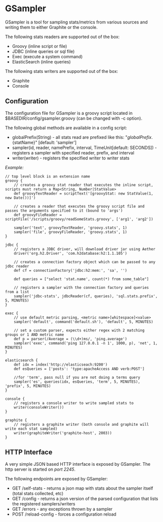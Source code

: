 GSampler
========

GSampler is a tool for sampling stats/metrics from various sources and writing them to either Graphite or the console.

The following stats readers are supported out of the box:

 * Groovy (inline script or file)
 * JDBC (inline queries or sql file)
 * Exec (execute a system command)
 * ElasticSearch (inline queries)

 The following stats writers are supported out of the box:

  * Graphite
  * Console

Configuration
-------------

The configuration file for GSampler is a groovy script located in $BASEDIR/config/gsampler.groovy (can be changed with -c option).

The following global methods are available in a config script:

 * globalPrefix(String) - all stats read are prefixed like this: "${globalPrefix}.${statName}" [default: 'sampler']
 * sampler(id, reader, namePrefix, interval, TimeUnit[default: SECONDS]) - registers a sampler with specified reader, prefix, and interval
 * writer(writer) - registers the specified writer to writer stats

*Example:*

    // top level block is an extension name
	groovy {
		// creates a groovy stat reader that executes the inline script, scripts must return a Map<String, Number|StatValue>
		def groovyTextReader = scriptText('[groovyStat: new StatValue(1, new Date())]')

		// creates a reader that executes the groovy script file and passes the arguments specified to it (bound to 'args')
		def groovyFileReader = scriptFile('/scripts/groovy/readSomeStats.groovy', ['arg1', 'arg2'])

	    sampler('text', groovyTextReader, 'groovy.stats', 1)
	    sampler('file', groovyFileReader, 'groovy.stats', 1)
	}

	jdbc {
		// registers a JDBC driver, will download driver jar using Aether
		driver('org.h2.Driver', 'com.h2database:h2:1.1.105')

		// creates a connection factory object which can be passed to any jdbc reader
		def cf = connectionFactory('jdbc:h2:mem:', 'sa', '')

		def queries = ["select 'stat.name', count(*) from some_table"]

		// registers a sampler with the connection factory and queries from a list
		sampler('jdbc-stats', jdbcReader(cf, queries), 'sql.stats.prefix', 5, MINUTES)
	}

    exec {
        // use default metric parsing, <metric name>[whitespace]<value>
        sampler('default', command('default.sh'), 'default', 5, MINUTES)

        // set a custom parser, expects either regex with 2 matching groups or 1 AND metric name
        def p = parser(/Average = (\\d+)ms/, 'ping.average')
        sampler('exec', command('ping 127.0.0.1 -n 1', 1000, p), 'net', 1, MINUTES)
    }

    elasticsearch {
        def idx = index('http://elasticseach:9200')
        def esQueries = ['posts': 'type:apacheAccess AND verb:POST']

		//for 'term', pass null if you are not doing a terms query
        sampler('es', queries(idx, esQueries, 'term', 5, MINUTES), 'prefix', 5, MINUTES)
    }

	console {
		// registers a console writer to write sampled stats to
	    writer(consoleWriter())
	}

	graphite {
		// registers a graphite writer (both console and graphite will write each stat sampled)
		writer(graphiteWriter('graphite-host', 2003))
	}

HTTP Interface
--------------

A very simple JSON based HTTP interface is exposed by GSampler. The http server is started on *port 2245*.

The following endpoints are exposed by GSampler:

 * GET /self-stats - returns a json map with stats about the sampler itself (total stats collected, etc)
 * GET /config - returns a json version of the parsed configuration that lists the registered samplers/writers
 * GET /errors - any exceptions thrown by a sampler
 * POST /reload-config - forces a configuration reload
